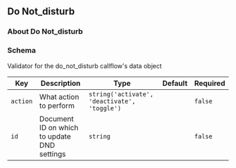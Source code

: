 ## Do Not_disturb

### About Do Not_disturb

### Schema

Validator for the do_not_disturb callflow's data object

Key | Description | Type | Default | Required
--- | ----------- | ---- | ------- | --------
`action` | What action to perform | `string('activate', 'deactivate', 'toggle')` |   | `false`
`id` | Document ID on which to update DND settings | `string` |   | `false`
